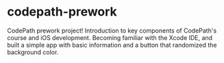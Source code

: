 # codepath-prework
CodePath prework project! Introduction to key components of CodePath's course and iOS development. Becoming familiar with the Xcode IDE, and built a simple app with basic information and a button that randomized the background color.
